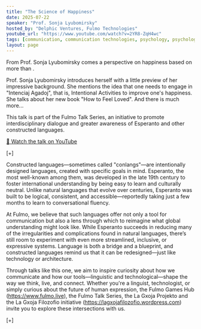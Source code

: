 ```yaml
---
title: "The Science of Happiness"
date: 2025-07-22
speaker: "Prof. Sonja Lyubomirsky"
hosted_by: "Delphic Ventures, Fulmo Technologies"
youtube_url: "https://www.youtube.com/watch?v=2YR8-ZqH4wc"
tags: [communication, communication technologies, psychology, psychological issues, fulmo]
layout: page
---
```


From Prof. Sonja Lyubomirsky comes a perspective on happiness based on more than .

Prof. Sonja Lyubomirsky introduces herself with a little preview of her impressive background. She mentions the idea that one needs to engage in "Intenciaj Agadoj", that is, Intentional Activities to improve one's happiness. She talks about her new book "How to Feel Loved". And there is much more...

This talk is part of the Fulmo Talk Series, an initiative to promote interdisciplinary dialogue and greater awareness of Esperanto and other constructed languages.

[🎥 Watch the talk on YouTube](https://www.youtube.com/watch?v=2YR8-ZqH4wc)

[+]

Constructed languages—sometimes called "conlangs"—are intentionally designed languages, created with specific goals in mind. Esperanto, the most well-known among them, was developed in the late 19th century to foster international understanding by being easy to learn and culturally neutral. Unlike natural languages that evolve over centuries, Esperanto was built to be logical, consistent, and accessible—reportedly taking just a few months to learn to conversational fluency.

At Fulmo, we believe that such languages offer not only a tool for communication but also a lens through which to reimagine what global understanding might look like. While Esperanto succeeds in reducing many of the irregularities and complications found in natural languages, there’s still room to experiment with even more streamlined, inclusive, or expressive systems. Language is both a bridge and a blueprint, and constructed languages remind us that it can be redesigned—just like technology or architecture.

Through talks like this one, we aim to inspire curiosity about how we communicate and how our tools—linguistic and technological—shape the way we think, live, and connect. Whether you're a linguist, technologist, or simply curious about the future of human expression, the Fulmo Games Hub (https://www.fulmo.live), the Fulmo Talk Series, the La Gxoja Projekto and the La Gxoja Filozofio initiative (https://lagxojafilozofio.wordpress.com) invite you to explore these intersections with us.

[+]

